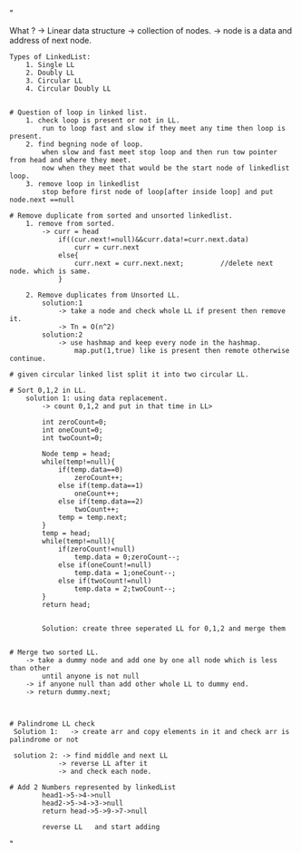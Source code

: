 "

What ?
    -> Linear data structure
    -> collection of nodes.
    -> node is a data and address of next node.

    Types of LinkedList:
        1. Single LL
        2. Doubly LL
        3. Circular LL
        4. Circular Doubly LL

    
    # Question of loop in linked list.
        1. check loop is present or not in LL.
            run to loop fast and slow if they meet any time then loop is present.
        2. find begning node of loop.
            when slow and fast meet stop loop and then run tow pointer from head and where they meet.
            now when they meet that would be the start node of linkedlist loop.
        3. remove loop in linkedlist
            stop before first node of loop[after inside loop] and put node.next ==null

    # Remove duplicate from sorted and unsorted linkedlist.
        1. remove from sorted.
            -> curr = head
                if((cur.next!=null)&&curr.data!=curr.next.data)
                    curr = curr.next
                else{
                    curr.next = curr.next.next;         //delete next node. which is same.
                }

        2. Remove duplicates from Unsorted LL.
            solution:1
                -> take a node and check whole LL if present then remove it.
                -> Tn = O(n^2)
            solution:2
                -> use hashmap and keep every node in the hashmap.
                    map.put(1,true) like is present then remote otherwise continue.

    # given circular linked list split it into two circular LL.

    # Sort 0,1,2 in LL.
        solution 1: using data replacement.
            -> count 0,1,2 and put in that time in LL>
        
            int zeroCount=0;
            int oneCount=0;
            int twoCount=0;

            Node temp = head;
            while(temp!=null){
                if(temp.data==0)
                    zeroCount++;
                else if(temp.data==1)
                    oneCount++;
                else if(temp.data==2)
                    twoCount++;
                temp = temp.next;
            }
            temp = head;
            while(temp!=null){
                if(zeroCount!=null)
                    temp.data = 0;zeroCount--;
                else if(oneCount!=null)
                    temp.data = 1;oneCount--;
                else if(twoCount!=null)
                    temp.data = 2;twoCount--;
            }
            return head;


            Solution: create three seperated LL for 0,1,2 and merge them


    # Merge two sorted LL.
        -> take a dummy node and add one by one all node which is less than other
            until anyone is not null
        -> if anyone null than add other whole LL to dummy end.
        -> return dummy.next;

        
     
    # Palindrome LL check
     Solution 1:   -> create arr and copy elements in it and check arr is palindrome or not
    
     solution 2: -> find middle and next LL 
                -> reverse LL after it
                -> and check each node.

    # Add 2 Numbers represented by linkedList
            head1->5->4->null
            head2->5->4->3->null
            return head->5->9->7->null

            reverse LL   and start adding 

    





































"